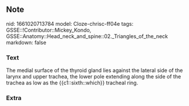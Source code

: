 ## Note
nid: 1661020713784
model: Cloze-chrisc-ff04e
tags: GSSE::!Contributor::Mickey_Kondo, GSSE::Anatomy::Head_neck_and_spine::02._Triangles_of_the_neck
markdown: false

### Text
The medial surface of the thyroid gland lies against the lateral side of the larynx and upper trachea, the lower pole extending along the side of the trachea as low as the {{c1::sixth::which}} tracheal ring.

### Extra

